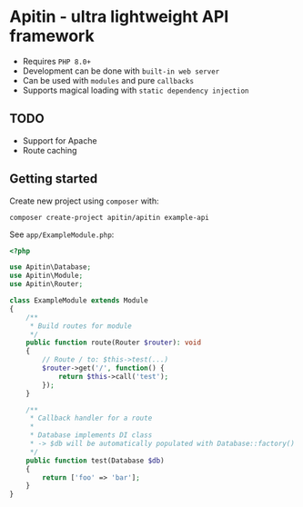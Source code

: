 # Apitin - ultra lightweight API framework

* Requires `PHP 8.0+`
* Development can be done with `built-in web server`
* Can be used with `modules` and pure `callbacks`
* Supports magical loading with `static dependency injection`

## TODO

* Support for Apache
* Route caching

## Getting started

Create new project using `composer` with:

```
composer create-project apitin/apitin example-api
```

See `app/ExampleModule.php`:
```php
<?php

use Apitin\Database;
use Apitin\Module;
use Apitin\Router;

class ExampleModule extends Module
{
    /**
     * Build routes for module
     */
    public function route(Router $router): void
    {
        // Route / to: $this->test(...)
        $router->get('/', function() {
            return $this->call('test');
        });
    }

    /**
     * Callback handler for a route
     * 
     * Database implements DI class
     * -> $db will be automatically populated with Database::factory()
     */
    public function test(Database $db)
    {
        return ['foo' => 'bar'];
    }
}
```